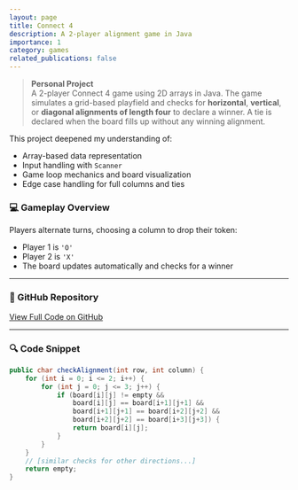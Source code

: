 ```yaml
---
layout: page
title: Connect 4
description: A 2-player alignment game in Java
importance: 1
category: games
related_publications: false
---
```


> **Personal Project**  
> A 2-player Connect 4 game using 2D arrays in Java. The game simulates a grid-based playfield and checks for **horizontal**, **vertical**, or **diagonal alignments of length four** to declare a winner. A tie is declared when the board fills up without any winning alignment.

This project deepened my understanding of:
- Array-based data representation
- Input handling with `Scanner`
- Game loop mechanics and board visualization
- Edge case handling for full columns and ties

### 💻 Gameplay Overview

Players alternate turns, choosing a column to drop their token:
- Player 1 is `'O'`
- Player 2 is `'X'`
- The board updates automatically and checks for a winner

---

### 🔗 GitHub Repository

[View Full Code on GitHub](https://github.com/pinakirm/Connect-Four)

---

### 🔍 Code Snippet

```java
public char checkAlignment(int row, int column) {
    for (int i = 0; i <= 2; i++) {
        for (int j = 0; j <= 3; j++) {
            if (board[i][j] != empty &&
                board[i][j] == board[i+1][j+1] &&
                board[i+1][j+1] == board[i+2][j+2] &&
                board[i+2][j+2] == board[i+3][j+3]) {
                return board[i][j];
            }
        }
    }
    // [similar checks for other directions...]
    return empty;
}
